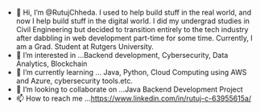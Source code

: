 - 👋 Hi, I’m @RutujChheda. I used to help build stuff in the real world, and now I help build stuff in the digital world.
  I did my undergrad studies in Civil Engineering but decided to transition entirely to the tech industry after dabbling in web development part-time for some time.
  Currently, I am a Grad. Student at Rutgers University.
- 👀 I’m interested in ...Backend development, Cybersecurity, Data Analytics, Blockchain
- 🌱 I’m currently learning ... Java, Python, Cloud Computing using AWS and Azure, cybersecurity tools.etc.
- 💞️ I’m looking to collaborate on ...Java Backend Development Project
- 📫 How to reach me ...https://www.linkedin.com/in/rutuj-c-63955615a/

<!---
RutujChheda/RutujChheda is a ✨ special ✨ repository because its `README.md` (this file) appears on your GitHub profile.
You can click the Preview link to take a look at your changes.
--->
